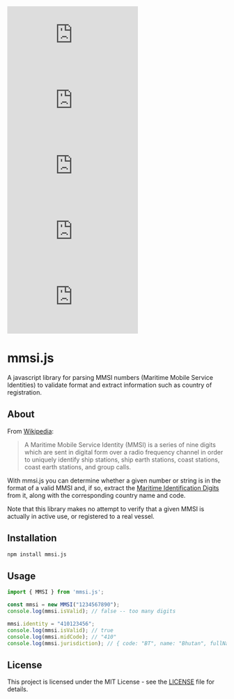 [![Build Status](https://img.shields.io/travis/mikeu/mmsi.js)](https://travis-ci.org/mikeu/mmsi.js)
[![Code coverage](https://img.shields.io/codecov/c/github/mikeu/mmsi.js)](https://codecov.io/github/mikeu/mmsi.js)
[![Open issues](https://img.shields.io/github/issues/mikeu/mmsi.js)](https://github.com/mikeu/mmsi.js/issues)
[![NPM package](https://img.shields.io/npm/v/mmsi.js)](https://www.npmjs.com/package/mmsi.js)
[![License](https://img.shields.io/github/license/mikeu/mmsi.js)](https://github.com/mikeu/mmsi.js/blob/master/LICENSE)

# mmsi.js
A javascript library for parsing MMSI numbers (Maritime Mobile Service Identities) to validate format and extract
information such as country of registration.

## About
From [Wikipedia](https://en.wikipedia.org/wiki/Maritime_Mobile_Service_Identity):

> A Maritime Mobile Service Identity (MMSI) is a series of nine digits which are sent in digital form
> over a radio frequency channel in order to uniquely identify ship stations, ship earth stations,
> coast stations, coast earth stations, and group calls.

With mmsi.js you can determine whether a given number or string is in the format of a valid MMSI and,
if so, extract the
[Maritime Identification Digits](https://en.wikipedia.org/wiki/Maritime_identification_digits)
from it, along with the corresponding country name and code.

Note that this library makes no attempt to verify that a given MMSI is actually in active use, or registered to a real vessel.

## Installation
```bash
npm install mmsi.js
```

## Usage
```js
import { MMSI } from 'mmsi.js';

const mmsi = new MMSI("1234567890");
console.log(mmsi.isValid); // false -- too many digits

mmsi.identity = "410123456";
console.log(mmsi.isValid); // true
console.log(mmsi.midCode); // "410"
console.log(mmsi.jurisdiction); // { code: "BT", name: "Bhutan", fullName: "Bhutan (Kingdom of)" }
```

## License
This project is licensed under the MIT License - see the
[LICENSE](https://github.com/mikeu/mmsi.js/blob/master/LICENSE)
file for details.